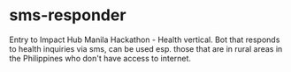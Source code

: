 # sms-responder
Entry to Impact Hub Manila Hackathon - Health vertical. 
Bot that responds to health inquiries via sms, can be used esp. those that are in rural areas in the Philippines who don't have access to internet.
